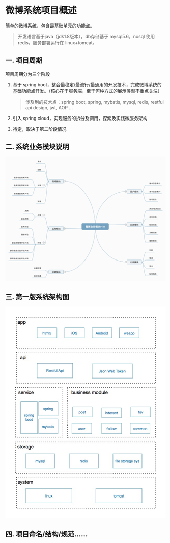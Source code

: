 # 微博系统项目概述
简单的微博系统，包含最基础单元的功能点。

> 开发语言基于java（jdk1.8版本），db存储基于 mysql5.6，nosql 使用 redis，服务部署运行在 linux+tomcat。

## 一. 项目周期
项目周期分为三个阶段

1. 基于 spring boot，整合最稳定/最流行/最通用的开发技术，完成微博系统的基础功能点开发。（核心在于服务端，至于何种方式的展示类型不重点关注）
    
    > 涉及到的技术点：spring boot, spring, mybatis, mysql, redis, restful api design, jwt, AOP ...
     
2. 引入 spring cloud，实现服务的拆分及调用，探索及实践微服务架构

3. 待定，取决于第二阶段情况

## 二. 系统业务模块说明
![image](https://raw.githubusercontent.com/dentalulcer/ARTS/master/others/weibo/weibo-business-modulev1.0.png)

## 三. 第一版系统架构图
![image](https://raw.githubusercontent.com/dentalulcer/ARTS/master/others/weibo/weibo-sys-v1.0.jpeg)

## 四. 项目命名/结构/规范……